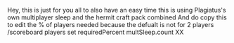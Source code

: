 Hey, this is just for you all to also have an easy time this is using Plagiatus's own multiplayer sleep and the hermit craft pack combined
And do copy this to edit the % of players needed because the defualt is not for 2 players  /scoreboard players set requiredPercent multSleep.count XX

